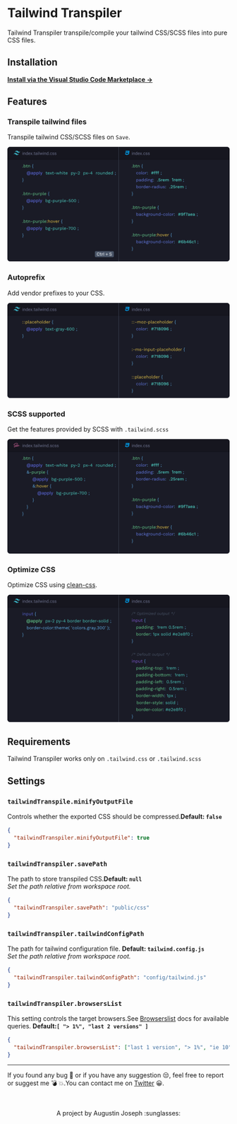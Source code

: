 # Tailwind Transpiler

Tailwind Transpiler transpile/compile your tailwind CSS/SCSS files into pure CSS files.

## Installation

**[Install via the Visual Studio Code Marketplace →](https://marketplace.visualstudio.com/items?itemName=bradlc.vscode-tailwindcss)**

## Features

### Transpile tailwind files

Transpile tailwind CSS/SCSS files on `Save`.

<img src="./media/features/transpileOnSave.png">

### Autoprefix

Add vendor prefixes to your CSS.

<img src="./media/features/autoprefix.png">

### SCSS supported

Get the features provided by SCSS with `.tailwind.scss`

<img src="./media/features/scssSupported.png">

### Optimize CSS

Optimize CSS using [clean-css](https://github.com/jakubpawlowicz/clean-css).

<img src="./media/features/optimizeCSS.png">

## Requirements

Tailwind Transpiler works only on `.tailwind.css` or `.tailwind.scss`

## Settings

### `tailwindTranspile.minifyOutputFile`

Controls whether the exported CSS should be compressed.**Default: `false`**

```json
{
  "tailwindTranspiler.minifyOutputFile": true
}
```

### `tailwindTranspiler.savePath`

The path to store transpiled CSS.**Default: `null`**
<br/>_Set the path relative from workspace root._

```json
{
  "tailwindTranspiler.savePath": "public/css"
}
```

### `tailwindTranspiler.tailwindConfigPath`

The path for tailwind configuration file. **Default: `tailwind.config.js`**
<br/>_Set the path relative from workspace root._

```json
{
  "tailwindTranspiler.tailwindConfigPath": "config/tailwind.js"
}
```

### `tailwindTranspiler.browsersList`

This setting controls the target browsers.See [Browserslist](https://github.com/browserslist/browserslist) docs for available queries. **Default:`[ "> 1%", "last 2 versions" ]`**

```json
{
  "tailwindTranspiler.browsersList": ["last 1 version", "> 1%", "ie 10"]
}
```

---

If you found any bug :grimacing: or if you have any suggestion :unamused:, feel free to report or suggest me :bomb: :boom:.You can contact me on [Twitter](https://twitter.com/sudoAugustin) :grinning:.

<br/>
<p style="text-align:center;">
A project by Augustin Joseph :sunglasses:
</p>
